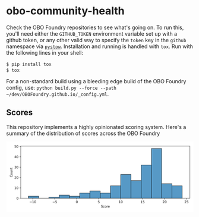 # obo-community-health

Check the OBO Foundry repositories to see what's going on. To run this, you'll need either the `GITHUB_TOKEN`
environment variable set up with a github token, or any other valid way to specify the `token` key in the `github`
namespace via [`pystow`](https://github.com/cthoyt/pystow). Installation and running is handled with `tox`. Run with the
following lines in your shell:

```shell
$ pip install tox
$ tox
```

For a non-standard build using a bleeding edge build of the OBO Foundry config,
use: `python build.py --force --path ~/dev/OBOFoundry.github.io/_config.yml`.

## Scores

This repository implements a highly opinionated scoring system. Here's a summary
of the distribution of scores across the OBO Foundry

![Scores](docs/score_histogram.png)
